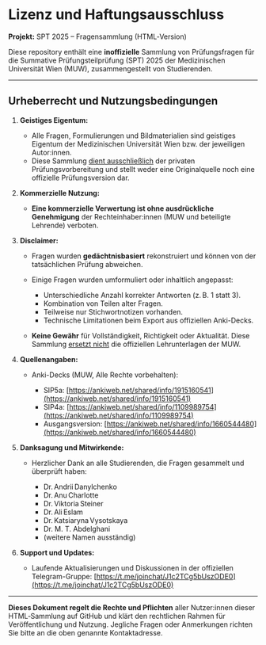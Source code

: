 # Lizenz und Haftungsausschluss

**Projekt:** SPT 2025 – Fragensammlung (HTML‑Version)

Diese repository enthält eine **inoffizielle** Sammlung von Prüfungsfragen
für die Summative Prüfungs­teilprüfung (SPT) 2025 der
Medizinischen Universität Wien (MUW), zusammengestellt von Studierenden.

---

## Urheberrecht und Nutzungsbedingungen

1. **Geistiges Eigentum:**

   * Alle Fragen, Formulierungen und Bildmaterialien sind geistiges Eigentum
     der Medizinischen Universität Wien bzw. der jeweiligen Autor\:innen.
   * Diese Sammlung <u>dient ausschließlich</u> der privaten Prüfungsvorbereitung
     und stellt weder eine Originalquelle noch eine offizielle Prüfungsversion dar.

2. **Kommerzielle Nutzung:**

   * **Eine kommerzielle Verwertung ist ohne ausdrückliche Genehmigung**
     der Rechteinhaber\:innen (MUW und beteiligte Lehrende) verboten.

3. **Disclaimer:**

   * Fragen wurden **gedächtnisbasiert** rekonstruiert und können von
     der tatsächlichen Prüfung abweichen.
   * Einige Fragen wurden umformuliert oder inhaltlich angepasst:

     * Unterschiedliche Anzahl korrekter Antworten (z. B. 1 statt 3).
     * Kombination von Teilen alter Fragen.
     * Teilweise nur Stichwortnotizen vorhanden.
     * Technische Limitationen beim Export aus offiziellen Anki-Decks.
   * **Keine Gewähr** für Vollständigkeit, Richtigkeit oder Aktualität.
     Diese Sammlung <u>ersetzt nicht</u> die offiziellen Lehrunterlagen der MUW.

4. **Quellenangaben:**

   * Anki-Decks (MUW, Alle Rechte vorbehalten):

     * SIP5a: [https://ankiweb.net/shared/info/1915160541](https://ankiweb.net/shared/info/1915160541)
     * SIP4a: [https://ankiweb.net/shared/info/1109989754](https://ankiweb.net/shared/info/1109989754)
     * Ausgangsversion: [https://ankiweb.net/shared/info/1660544480](https://ankiweb.net/shared/info/1660544480)

5. **Danksagung und Mitwirkende:**

   * Herzlicher Dank an alle Studierenden, die Fragen gesammelt und überprüft haben:

     * Dr. Andrii Danylchenko
     * Dr. Anu Charlotte
     * Dr. Viktoria Steiner
     * Dr. Ali Eslam
     * Dr. Katsiaryna Vysotskaya
     * Dr. M. T. Abdelghani
     * (weitere Namen ausständig)


6. **Support und Updates:**

   * Laufende Aktualisierungen und Diskussionen in der offiziellen Telegram-Gruppe:
     [https://t.me/joinchat/J1c2TCg5bUszODE0](https://t.me/joinchat/J1c2TCg5bUszODE0)

---

**Dieses Dokument regelt die Rechte und Pflichten** aller Nutzer\:innen dieser
HTML‑Sammlung auf GitHub und klärt den rechtlichen Rahmen für Veröffentlichung und
Nutzung. Jegliche Fragen oder Anmerkungen richten Sie bitte an die oben genannte
Kontaktadresse.
